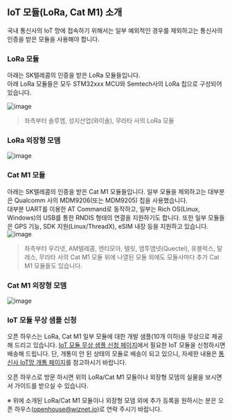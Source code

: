 ## IoT 모듈(LoRa, Cat M1) 소개
국내 통신사의 IoT 망에 접속하기 위해서는 일부 예외적인 경우를 제외하고는 통신사의 인증을 받은 모듈을 사용해야 합니다.

### LoRa 모듈
아래는 SK텔레콤의 인증을 받은 LoRa 모듈들입니다.  
아래 LoRa 모듈들은 모두 STM32xxx MCU와 Semtech사의 LoRa 칩으로 구성되어 있습니다.

![image](https://user-images.githubusercontent.com/2126804/126936132-a32e6b6c-22cc-400a-b451-699bdad01393.png)
> 좌측부터 솔루엠, 성지산업(와이솔), 무라타 사의 LoRa 모듈  

### LoRa 외장형 모뎀  
![image](https://user-images.githubusercontent.com/2126804/126936313-a2836799-d27f-4920-8574-c7895331f001.png)

### Cat M1 모듈
아래는 SK텔레콤의 인증을 받은 Cat M1 모듈들입니다. 일부 모듈을 제외하고는 대부분은 Qualcomm 사의 MDM9206(또는 MDM9205) 칩을 사용했습니다.  
대부분 UART를 이용한 AT Command로 동작하고, 일부는 Rich OS(Linux, Windows)의 USB를 통한 RNDIS 형태의 연결을 지원하기도 합니다. 또한 일부 모듈들은 GPS 기능, SDK 지원(Linux/ThreadX), eSIM 내장 등을 지원하고 있습니다.    
![image](https://user-images.githubusercontent.com/2126804/126936988-3cd0a960-7a49-46c5-9e83-e420d7ef8ceb.png)
> 좌측부터 우리넷, AM텔레콤, 엔티모아, 텔릿, 앰투앰넷(Quectel), 유블럭스, 탈레스, 무라타 사의 Cat M1 모듈
> 위에 나열된 모듈 외에도 모듈사마다 추가 Cat M1 모듈들도 있습니다.

### Cat M1 외장형 모뎀
![image](https://user-images.githubusercontent.com/2126804/126936942-516d3179-f478-4ffc-af3f-0fb115c346a4.png)

### IoT 모듈 무상 샘플 신청
오픈 하우스는 LoRa, Cat M1 일부 모듈에 대한 개발 샘플(10개 이하)을 무상으로 제공해 드리고 있습니다.
[IoT 모듈 무상 샘플 신청 페이지](https://forms.office.com/r/gK4Aa57fyA)에서 필요한 IoT 모듈을 신청하시면 배송해 드립니다.
단, 개통이 안 된 상태의 모듈로 배송이 되고 있으니, 자세한 내용은 [통신사 IoT망 개통 페이지](AttachNetwork.md)를 참고하시기 바랍니다.

오픈 하우스로 방문 하시면 위의 LoRa/Cat M1 모듈이나 외장형 모뎀의 실물을 보시면서 가이드를 받으실 수 있습니다.  

※ 위에 소개된 LoRa/Cat M1 모듈이나 외장형 모뎀 외에 추가 등록을 원하시는 분은 오픈 하우스(openhouse@wiznet.io)로 연락 주시기 바랍니다.

